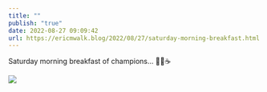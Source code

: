 ```yaml
---
title: ""
publish: "true"
date: 2022-08-27 09:09:42
url: https://ericmwalk.blog/2022/08/27/saturday-morning-breakfast.html
---
```

Saturday morning breakfast of champions… 🧇🥓☕️


![](https://ericmwalk.blog/uploads/2022/4ff9f62fdc.jpg)